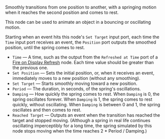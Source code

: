 Smoothly transitions from one position to another, with a springing motion when it reaches the second position and comes to rest. 

This node can be used to animate an object in a bouncing or oscillating motion.

Starting when an event hits this node's `Set Target` input port, each time the `Time` input port receives an event, the `Position` port outputs the smoothed position, until the spring comes to rest.

   - `Time` — A time, such as the output from the `Refreshed at Time` port of a [Fire on Display Refresh](vuo-node://vuo.event.fireOnDisplayRefresh) node. Each time value should be greater than the previous one.
   - `Set Position` — Sets the initial position, or, when it receives an event, immediately moves to a new position (without any smoothing).
   - `Set Target` — Starts smoothly moving toward a new position.
   - `Period` — The duration, in seconds, of the spring's oscillations.
   - `Damping` — How quickly the spring comes to rest.  When `Damping` is 0, the spring oscillates forever.  When `Damping` is 1, the spring comes to rest quickly, without oscillating.  When `Damping` is between 0 and 1, the spring oscillates and then comes to rest.
   - `Reached Target` — Outputs an event when the transition has reached the target and stopped moving.  (Although a spring in real life continues oscillating imperceptibly for a long time, the spring simulated by this node stops moving when the time reaches 2 * Period / Damping.)
